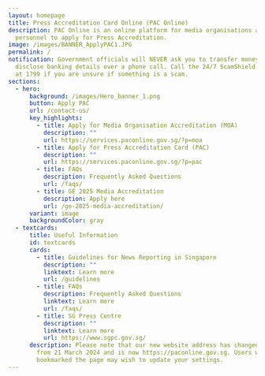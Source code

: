 ```yaml
---
layout: homepage
title: Press Accreditation Card Online (PAC Online)
description: PAC Online is an online platform for media organisations and media
  personnel to apply for Press Accreditation.
image: /images/BANNER_ApplyPAC1.JPG
permalink: /
notification: Government officials will NEVER ask you to transfer money or
  disclose banking details over a phone call. Call the 24/7 ScamShield Helpline
  at 1799 if you are unsure if something is a scam.
sections:
  - hero:
      background: /images/Hero_banner_1.png
      button: Apply PAC
      url: /contact-us/
      key_highlights:
        - title: Apply for Media Organisation Accreditation (MOA)
          description: ""
          url: https://services.paconline.gov.sg/?p=moa
        - title: Apply for Press Accreditation Card (PAC)
          description: ""
          url: https://services.paconline.gov.sg/?p=pac
        - title: FAQs
          description: Frequently Asked Questions
          url: /faqs/
        - title: GE 2025 Media Accreditation
          description: Apply here
          url: /ge-2025-media-accreditation/
      variant: image
      backgroundColor: gray
  - textcards:
      title: Useful Information
      id: textcards
      cards:
        - title: Guidelines for News Reporting in Singapore
          description: ""
          linktext: Learn more
          url: /guidelines
        - title: FAQs
          description: Frequently Asked Questions
          linktext: Learn more
          url: /faqs/
        - title: SG Press Centre
          description: ""
          linktext: Learn more
          url: https://www.sgpc.gov.sg/
      description: Please note that our new website address has changed with effect
        from 21 March 2024 and is now https://paconline.gov.sg. Users who have
        bookmarked the page may wish to update your settings.
---
```

